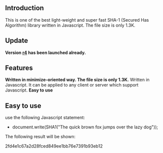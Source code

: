 ## Introduction ##

This is one of the best light-weight and super fast SHA-1 (Secured Has Algorithm) library written in Javascript. The file size is only 1.3K.

## Update ##
**Version [r4](https://code.google.com/p/tiny-sha1/source/detail?r=4) has been launched already.**

## Features ##
**Written in minimize-oriented way. The file size is only 1.3K.** Written in Javascript. It can be applied to any client or server which support Javascript.
**Easy to use**

## Easy to use ##
use the following Javascript statement:

  * document.write(SHA1("The quick brown fox jumps over the lazy dog"));

The following result will be shown:

2fd4e1c67a2d28fced849ee1bb76e7391b93eb12
